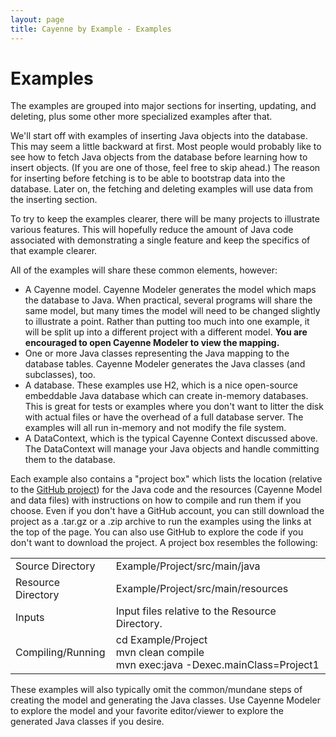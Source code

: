 ```yaml
---
layout: page
title: Cayenne by Example - Examples
---
```


# Examples

The examples are grouped into major sections for inserting, updating, and deleting, plus some other more specialized examples after that.

We'll start off with examples of inserting Java objects into the database.  This may seem a little backward at first.  Most people would probably like to see how to fetch Java objects from the database before learning how to insert objects.  (If you are one of those, feel free to skip ahead.)  The reason for inserting before fetching is to be able to bootstrap data into the database.  Later on, the fetching and deleting examples will use data from the inserting section.

To try to keep the examples clearer, there will be many projects to illustrate various features.  This will hopefully reduce the amount of Java code associated with demonstrating a single feature and keep the specifics of that example clearer.

All of the examples will share these common elements, however:

* A Cayenne model.  Cayenne Modeler generates the model which maps the database to Java.  When practical, several programs will share the same model, but many times the model will need to be changed slightly to illustrate a point.  Rather than putting too much into one example, it will be split up into a different project with a different model.  **You are encouraged to open Cayenne Modeler to view the mapping.**
* One or more Java classes representing the Java mapping to the database tables.  Cayenne Modeler generates the Java classes (and subclasses), too.
* A database.  These examples use H2, which is a nice open-source embeddable Java database which can create in-memory databases.  This is great for tests or examples where you don't want to litter the disk with actual files or have the overhead of a full database server.  The examples will all run in-memory and not modify the file system.
* A DataContext, which is the typical Cayenne Context discussed above.  The DataContext will manage your Java objects and handle committing them to the database.

Each example also contains a "project box" which lists the location (relative to the [GitHub project](https://github.com/mrg/cbe)) for the Java code and the resources (Cayenne Model and data files) with instructions on how to compile and run them if you choose.  Even if you don't have a GitHub account, you can still download the project as a .tar.gz or a .zip archive to run the examples using the links at the top of the page.  You can also use GitHub to explore the code if you don't want to download the project.  A project box resembles the following:

| | |
| ------------------ | ------------------------------------------------------------------------------------ |
| Source Directory   | Example/Project/src/main/java                                                        |
| Resource Directory | Example/Project/src/main/resources                                                   |
| Inputs             | Input files relative to the Resource Directory.                                      |
| Compiling/Running  | cd Example/Project<br/>mvn clean compile<br/>mvn exec:java -Dexec.mainClass=Project1 |


These examples will also typically omit the common/mundane steps of creating the model and generating the Java classes.  Use Cayenne Modeler to explore the model and your favorite editor/viewer to explore the generated Java classes if you desire.
